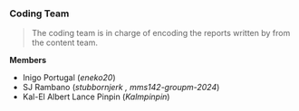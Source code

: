 ### Coding Team

> The coding team is in charge of encoding the reports written by from the content team.

**Members**
* Inigo Portugal (_eneko20_)
* SJ Rambano (_stubbornjerk , mms142-groupm-2024_)
* Kal-El Albert Lance Pinpin (_Kalmpinpin_)